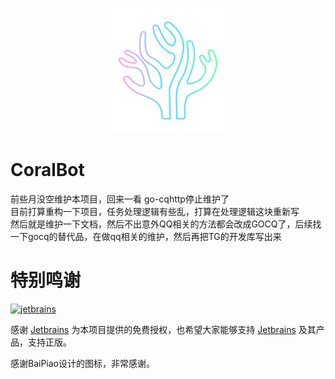 <p align="center">
  <a href="https://github.com/BoyChai/CoralBot">
    <img src="icon/icon.png" width="200" height="200" alt="CoralBot">
  </a>
</p>

# CoralBot
前些月没空维护本项目，回来一看 go-cqhttp停止维护了  
目前打算重构一下项目，任务处理逻辑有些乱，打算在处理逻辑这块重新写  
然后就是维护一下文档，然后不出意外QQ相关的方法都会改成GOCQ了，后续找一下gocq的替代品，在做qq相关的维护，然后再把TG的开发库写出来  
# 特别鸣谢


[<img src="https://resources.jetbrains.com/storage/products/company/brand/logos/jb_beam.svg" width="200" alt="jetbrains" />](https://jb.gg/OpenSourceSupport)

感谢 [Jetbrains][jetbrains] 为本项目提供的免费授权，也希望大家能够支持 [Jetbrains][jetbrains] 及其产品，支持正版。


感谢BaiPiao设计的图标，非常感谢。

[jetbrains]: https://jb.gg/OpenSourceSupport


